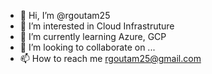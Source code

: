 - 👋 Hi, I’m @rgoutam25
- 👀 I’m interested in Cloud Infrastruture
- 🌱 I’m currently learning Azure, GCP
- 💞️ I’m looking to collaborate on ...
- 📫 How to reach me rgoutam25@gmail.com

<!---
rgoutam25/rgoutam25 is a ✨ special ✨ repository because its `README.md` (this file) appears on your GitHub profile.
You can click the Preview link to take a look at your changes.
--->
